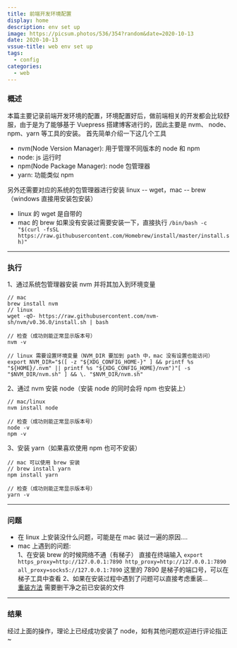 ```yaml
---
title: 前端开发环境配置
display: home
description: env set up
image: https://picsum.photos/536/354?random&date=2020-10-13
date: 2020-10-13
vssue-title: web env set up
tags:
  - config
categories:
  - web
---
```


### 概述
本篇主要记录前端开发环境的配置，环境配置好后，做前端相关的开发都会比较舒服，由于是为了能够基于 Vuepress 搭建博客进行的，因此主要是 nvm、 node、npm、yarn 等工具的安装。
首先简单介绍一下这几个工具
- nvm(Node Version Manager): 用于管理不同版本的 node 和 npm
- node: js 运行时
- npm(Node Package Manager): node 包管理器
- yarn: 功能类似 npm

另外还需要对应的系统的包管理器进行安装 linux -- wget，mac -- brew（windows 直接用安装包安装）

- linux 的 wget 是自带的
- mac 的 brew 如果没有安装过需要安装一下，直接执行 `/bin/bash -c "$(curl -fsSL https://raw.githubusercontent.com/Homebrew/install/master/install.sh)"`

---

### 执行
1、通过系统包管理器安装 nvm 并将其加入到环境变量
```
// mac 
brew install nvm
// linux
wget -qO- https://raw.githubusercontent.com/nvm-sh/nvm/v0.36.0/install.sh | bash

// 检查（成功则能正常显示版本号）
nvm -v 

// linux 需要设置环境变量（NVM_DIR 要加到 path 中，mac 没有设置也能访问）
export NVM_DIR="$([ -z "${XDG_CONFIG_HOME-}" ] && printf %s "${HOME}/.nvm" || printf %s "${XDG_CONFIG_HOME}/nvm")"[ -s "$NVM_DIR/nvm.sh" ] && \. "$NVM_DIR/nvm.sh"
```
2、通过 nvm 安装 node（安装 node 的同时会将 npm 也安装上）
```
// mac/linux
nvm install node

// 检查（成功则能正常显示版本号）
node -v
npm -v
```
3、安装 yarn（如果喜欢使用 npm 也可不安装）
```
// mac 可以使用 brew 安装
// brew install yarn
npm install yarn

// 检查（成功则能正常显示版本号）
yarn -v
```

---

### 问题
- 在 linux 上安装没什么问题，可能是在 mac 装过一遍的原因....
- mac 上遇到的问题:<br/>
1、在安装 brew 的时候网络不通（有梯子）
直接在终端输入 `export https_proxy=http://127.0.0.1:7890 http_proxy=http://127.0.0.1:7890 all_proxy=socks5://127.0.0.1:7890` 这里的 7890 是梯子的端口号，可以在梯子工具中查看
2、如果在安装过程中遇到了问题可以直接考虑重装...<br/>
[重装方法]("https://yamdestiny.xyz/2019/04/24/how-to-reinstall-node-js-on-mac/") 需要删干净之前已安装的文件

---

### 结果
经过上面的操作，理论上已经成功安装了 node，如有其他问题欢迎进行评论指正~